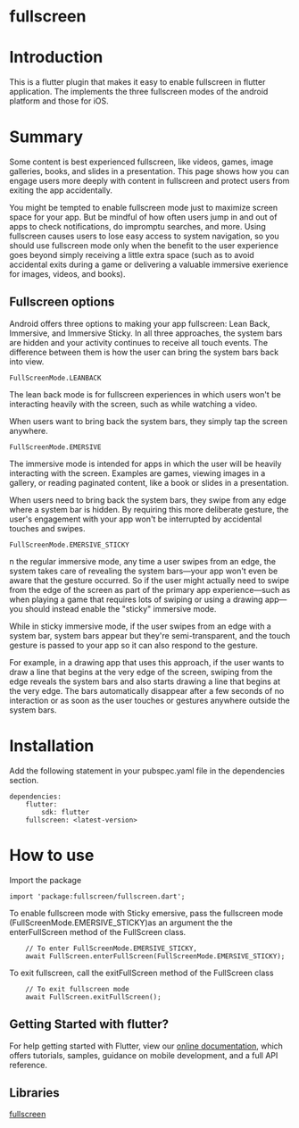 fullscreen
==========

Introduction
============

This is a flutter plugin that makes it easy to enable fullscreen in flutter application. The implements the three fullscreen modes of the android platform and those for iOS.

Summary
=======

Some content is best experienced fullscreen, like videos, games, image galleries, books, and slides in a presentation. This page shows how you can engage users more deeply with content in fullscreen and protect users from exiting the app accidentally.

You might be tempted to enable fullscreen mode just to maximize screen space for your app. But be mindful of how often users jump in and out of apps to check notifications, do impromptu searches, and more. Using fullscreen causes users to lose easy access to system navigation, so you should use fullscreen mode only when the benefit to the user experience goes beyond simply receiving a little extra space (such as to avoid accidental exits during a game or delivering a valuable immersive exerience for images, videos, and books).

Fullscreen options
------------------

Android offers three options to making your app fullscreen: Lean Back, Immersive, and Immersive Sticky. In all three approaches, the system bars are hidden and your activity continues to receive all touch events. The difference between them is how the user can bring the system bars back into view.

    FullScreenMode.LEANBACK
    

The lean back mode is for fullscreen experiences in which users won't be interacting heavily with the screen, such as while watching a video.

When users want to bring back the system bars, they simply tap the screen anywhere.

    FullScreenMode.EMERSIVE
    

The immersive mode is intended for apps in which the user will be heavily interacting with the screen. Examples are games, viewing images in a gallery, or reading paginated content, like a book or slides in a presentation.

When users need to bring back the system bars, they swipe from any edge where a system bar is hidden. By requiring this more deliberate gesture, the user's engagement with your app won't be interrupted by accidental touches and swipes.

    FullScreenMode.EMERSIVE_STICKY
    

n the regular immersive mode, any time a user swipes from an edge, the system takes care of revealing the system bars—your app won't even be aware that the gesture occurred. So if the user might actually need to swipe from the edge of the screen as part of the primary app experience—such as when playing a game that requires lots of swiping or using a drawing app—you should instead enable the "sticky" immersive mode.

While in sticky immersive mode, if the user swipes from an edge with a system bar, system bars appear but they're semi-transparent, and the touch gesture is passed to your app so it can also respond to the gesture.

For example, in a drawing app that uses this approach, if the user wants to draw a line that begins at the very edge of the screen, swiping from the edge reveals the system bars and also starts drawing a line that begins at the very edge. The bars automatically disappear after a few seconds of no interaction or as soon as the user touches or gestures anywhere outside the system bars.

Installation
============

Add the following statement in your pubspec.yaml file in the dependencies section.

    dependencies:
        flutter:
            sdk: flutter
        fullscreen: <latest-version>
    
    
    

How to use
==========

Import the package

    import 'package:fullscreen/fullscreen.dart';
    

To enable fullscreen mode with Sticky emersive, pass the fullscreen mode (FullScreenMode.EMERSIVE\_STICKY)as an argument the the enterFullScreen method of the FullScreen class.

        // To enter FullScreenMode.EMERSIVE_STICKY, 
        await FullScreen.enterFullScreen(FullScreenMode.EMERSIVE_STICKY);
    

To exit fullscreen, call the exitFullScreen method of the FullScreen class

        // To exit fullscreen mode
        await FullScreen.exitFullScreen();
    

Getting Started with flutter?
-----------------------------

For help getting started with Flutter, view our [online documentation](https://flutter.dev/docs), which offers tutorials, samples, guidance on mobile development, and a full API reference.

Libraries
---------

[fullscreen](fullscreen/)